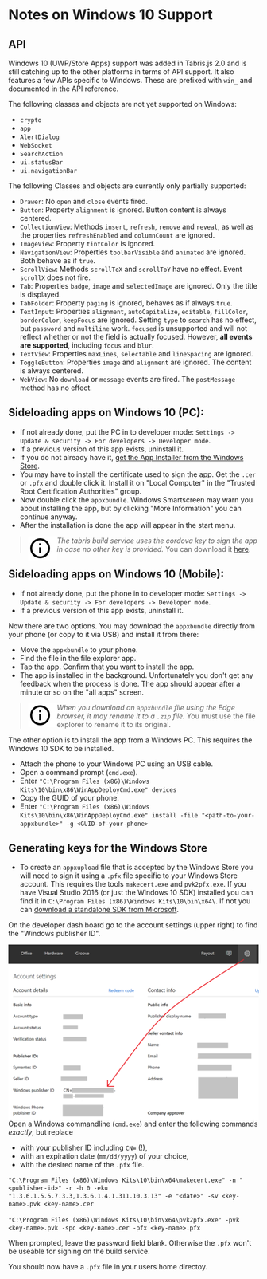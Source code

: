 # Notes on Windows 10 Support

## API

Windows 10 (UWP/Store Apps) support was added in Tabris.js 2.0 and is still catching up to the other platforms in terms of API support. It also features a few APIs specific to Windows. These are prefixed with `win_` and documented in the API reference.

The following classes and objects are not yet supported on Windows:
 - `crypto`
 - `app`
 - `AlertDialog`
 - `WebSocket`
 - `SearchAction`
 - `ui.statusBar`
 - `ui.navigationBar`

 The following Classes and objects are currently only partially supported:
  - `Drawer`: No `open` and `close` events fired.
  - `Button`: Property `alignment` is ignored. Button content is always centered.
  - `CollectionView`: Methods `insert`, `refresh`, `remove` and `reveal`, as well as the properties `refreshEnabled` and `columnCount` are ignored.
  - `ImageView`: Property `tintColor` is ignored.
  - `NavigationView`: Properties `toolbarVisible` and `animated` are ignored. Both behave as if `true`.
  - `ScrollView`: Methods `scrollToX` and `scrollToY` have no effect. Event `scrollX` does not fire.
  - `Tab`: Properties `badge`, `image` and `selectedImage` are ignored. Only the title is displayed.
  - `TabFolder`: Property `paging` is ignored, behaves as if always `true`.
  - `TextInput`: Properties `alignment`, `autoCapitalize`, `editable`, `fillColor`, `borderColor`, `keepFocus` are ignored. Setting `type` to `search` has no effect, but `password` and `multiline` work. `focused` is unsupported and will not reflect whether or not the field is actually focused. However, **all events are supported**, including `focus` and `blur`.
  - `TextView`: Properties `maxLines`, `selectable` and `lineSpacing` are ignored.
  - `ToggleButton`: Properties `image` and `alignment` are ignored. The content is always centered.
  - `WebView`: No `download` or `message` events are fired. The `postMessage` method has no effect.

## Sideloading apps on Windows 10 (PC):

 - If not already done, put the PC in to developer mode: `Settings -> Update & security -> For developers -> Developer mode`.
 - If a previous version of this app exists, uninstall it.
 - If you do not already have it, [get the App Installer from the Windows Store](https://www.microsoft.com/store/apps/9nblggh4nns1).
 - You may have to install the certificate used to sign the app. Get the `.cer` or `.pfx` and double click it. Install it on "Local Computer" in the "Trusted Root Certification Authorities" group.
 - Now double click the `appxbundle`. Windows Smartscreen may warn you about installing the app, but by clicking "More Information" you can continue anyway.
 - After the installation is done the app will appear in the start menu.

> <img align="left" src="img/note.png"> <i>The tabris build service uses the cordova key to sign the app in case no other key is provided.</i> You can download it [here](https://github.com/apache/cordova-windows/raw/4.2.x/template/CordovaApp_TemporaryKey.pfx).


## Sideloading apps on Windows 10 (Mobile):

 - If not already done, put the phone in to developer mode: `Settings -> Update & security -> For developers -> Developer mode`.
 - If a previous version of this app exists, uninstall it.

Now there are two options. You may download the `appxbundle` directly from your phone (or copy to it via USB) and install it from there:
 - Move the `appxbundle` to your phone.
 - Find the file in the file explorer app.
 - Tap the app. Confirm that you want to install the app.
 - The app is installed in the background. Unfortunately you don't get any feedback when the process is done. The app should appear after a minute or so on the "all apps" screen.

 > <img align="left" src="img/note.png"> <i>When you download an `appxbundle` file using the Edge browser, it may rename it to a `.zip` file.</i> You must use the file explorer to rename it to its original.

The other option is to install the app from a Windows PC. This requires the Windows 10 SDK to be installed.
 - Attach the phone to your Windows PC using an USB cable.
 - Open a command prompt (`cmd.exe`).
 - Enter `"C:\Program Files (x86)\Windows Kits\10\bin\x86\WinAppDeployCmd.exe" devices`
 - Copy the GUID of your phone.
 - Enter `"C:\Program Files (x86)\Windows Kits\10\bin\x86\WinAppDeployCmd.exe" install -file "<path-to-your-appxbundle>" -g <GUID-of-your-phone>`


## Generating keys for the Windows Store
 - To create an `appxupload` file that is accepted by the Windows Store you will need to sign it using a `.pfx` file specific to your Windows Store account. This requires the tools `makecert.exe` and `pvk2pfx.exe`. If you have Visual Studio 2016 (or just the Windows 10 SDK) installed you can find it in `C:\Program Files (x86)\Windows Kits\10\bin\x64\`. If not you can [download a standalone SDK from Microsoft](https://developer.microsoft.com/en-us/windows/downloads/windows-10-sdk). 

 On the developer dash board go to the account settings (upper right) to find the "Windows publisher ID".

<img align="left" src="img/windows-publisher-id.png">

Open a Windows commandline (`cmd.exe`) and enter the following commands *exactly*, but replace

 - <publisher-id> with your publisher ID including `CN=` (!),
 - <date> with an expiration date (`mm/dd/yyyy`) of your choice,
 - <key-name> with the desired name of the `.pfx` file.

```
"C:\Program Files (x86)\Windows Kits\10\bin\x64\makecert.exe" -n "<publisher-id>" -r -h 0 -eku "1.3.6.1.5.5.7.3.3,1.3.6.1.4.1.311.10.3.13" -e "<date>" -sv <key-name>.pvk <key-name>.cer

"C:\Program Files (x86)\Windows Kits\10\bin\x64\pvk2pfx.exe" -pvk <key-name>.pvk -spc <key-name>.cer -pfx <key-name>.pfx
```

When prompted, leave the password field blank. Otherwise the `.pfx` won't be useable for signing on the build service.

You should now have a `.pfx` file in your users home directoy.
